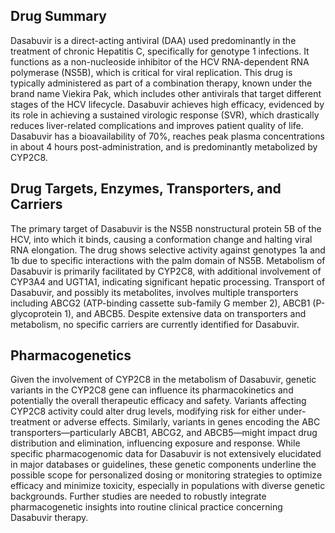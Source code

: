 ## Drug Summary
Dasabuvir is a direct-acting antiviral (DAA) used predominantly in the treatment of chronic Hepatitis C, specifically for genotype 1 infections. It functions as a non-nucleoside inhibitor of the HCV RNA-dependent RNA polymerase (NS5B), which is critical for viral replication. This drug is typically administered as part of a combination therapy, known under the brand name Viekira Pak, which includes other antivirals that target different stages of the HCV lifecycle. Dasabuvir achieves high efficacy, evidenced by its role in achieving a sustained virologic response (SVR), which drastically reduces liver-related complications and improves patient quality of life. Dasabuvir has a bioavailability of 70%, reaches peak plasma concentrations in about 4 hours post-administration, and is predominantly metabolized by CYP2C8.

## Drug Targets, Enzymes, Transporters, and Carriers
The primary target of Dasabuvir is the NS5B nonstructural protein 5B of the HCV, into which it binds, causing a conformation change and halting viral RNA elongation. The drug shows selective activity against genotypes 1a and 1b due to specific interactions with the palm domain of NS5B. Metabolism of Dasabuvir is primarily facilitated by CYP2C8, with additional involvement of CYP3A4 and UGT1A1, indicating significant hepatic processing. Transport of Dasabuvir, and possibly its metabolites, involves multiple transporters including ABCG2 (ATP-binding cassette sub-family G member 2), ABCB1 (P-glycoprotein 1), and ABCB5. Despite extensive data on transporters and metabolism, no specific carriers are currently identified for Dasabuvir.

## Pharmacogenetics
Given the involvement of CYP2C8 in the metabolism of Dasabuvir, genetic variants in the CYP2C8 gene can influence its pharmacokinetics and potentially the overall therapeutic efficacy and safety. Variants affecting CYP2C8 activity could alter drug levels, modifying risk for either under-treatment or adverse effects. Similarly, variants in genes encoding the ABC transporters—particularly ABCB1, ABCG2, and ABCB5—might impact drug distribution and elimination, influencing exposure and response. While specific pharmacogenomic data for Dasabuvir is not extensively elucidated in major databases or guidelines, these genetic components underline the possible scope for personalized dosing or monitoring strategies to optimize efficacy and minimize toxicity, especially in populations with diverse genetic backgrounds. Further studies are needed to robustly integrate pharmacogenetic insights into routine clinical practice concerning Dasabuvir therapy.